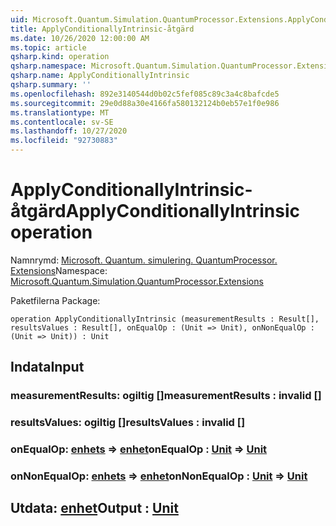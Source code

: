 ```yaml
---
uid: Microsoft.Quantum.Simulation.QuantumProcessor.Extensions.ApplyConditionallyIntrinsic
title: ApplyConditionallyIntrinsic-åtgärd
ms.date: 10/26/2020 12:00:00 AM
ms.topic: article
qsharp.kind: operation
qsharp.namespace: Microsoft.Quantum.Simulation.QuantumProcessor.Extensions
qsharp.name: ApplyConditionallyIntrinsic
qsharp.summary: ''
ms.openlocfilehash: 892e3140544d0b02c5fef085c89c3a4c8bafcde5
ms.sourcegitcommit: 29e0d88a30e4166fa580132124b0eb57e1f0e986
ms.translationtype: MT
ms.contentlocale: sv-SE
ms.lasthandoff: 10/27/2020
ms.locfileid: "92730883"
---
```

# <a name="applyconditionallyintrinsic-operation"></a><span data-ttu-id="b22a9-102">ApplyConditionallyIntrinsic-åtgärd</span><span class="sxs-lookup"><span data-stu-id="b22a9-102">ApplyConditionallyIntrinsic operation</span></span>

<span data-ttu-id="b22a9-103">Namnrymd: [Microsoft. Quantum. simulering. QuantumProcessor. Extensions](xref:Microsoft.Quantum.Simulation.QuantumProcessor.Extensions)</span><span class="sxs-lookup"><span data-stu-id="b22a9-103">Namespace: [Microsoft.Quantum.Simulation.QuantumProcessor.Extensions](xref:Microsoft.Quantum.Simulation.QuantumProcessor.Extensions)</span></span>

<span data-ttu-id="b22a9-104">Paketfilerna [](https://nuget.org/packages/)</span><span class="sxs-lookup"><span data-stu-id="b22a9-104">Package: [](https://nuget.org/packages/)</span></span>




```qsharp
operation ApplyConditionallyIntrinsic (measurementResults : Result[], resultsValues : Result[], onEqualOp : (Unit => Unit), onNonEqualOp : (Unit => Unit)) : Unit
```


## <a name="input"></a><span data-ttu-id="b22a9-105">Indata</span><span class="sxs-lookup"><span data-stu-id="b22a9-105">Input</span></span>

### <a name="measurementresults--__invalidresult__"></a><span data-ttu-id="b22a9-106">measurementResults: __ogiltig <Result>__ []</span><span class="sxs-lookup"><span data-stu-id="b22a9-106">measurementResults : __invalid<Result>__ []</span></span>




### <a name="resultsvalues--__invalidresult__"></a><span data-ttu-id="b22a9-107">resultsValues: __ogiltig <Result>__ []</span><span class="sxs-lookup"><span data-stu-id="b22a9-107">resultsValues : __invalid<Result>__ []</span></span>




### <a name="onequalop--unit--unit"></a><span data-ttu-id="b22a9-108">onEqualOp: [enhets](xref:microsoft.quantum.lang-ref.unit) => [enhet](xref:microsoft.quantum.lang-ref.unit)</span><span class="sxs-lookup"><span data-stu-id="b22a9-108">onEqualOp : [Unit](xref:microsoft.quantum.lang-ref.unit) => [Unit](xref:microsoft.quantum.lang-ref.unit)</span></span> 




### <a name="onnonequalop--unit--unit"></a><span data-ttu-id="b22a9-109">onNonEqualOp: [enhets](xref:microsoft.quantum.lang-ref.unit) => [enhet](xref:microsoft.quantum.lang-ref.unit)</span><span class="sxs-lookup"><span data-stu-id="b22a9-109">onNonEqualOp : [Unit](xref:microsoft.quantum.lang-ref.unit) => [Unit](xref:microsoft.quantum.lang-ref.unit)</span></span> 





## <a name="output--unit"></a><span data-ttu-id="b22a9-110">Utdata: [enhet](xref:microsoft.quantum.lang-ref.unit)</span><span class="sxs-lookup"><span data-stu-id="b22a9-110">Output : [Unit](xref:microsoft.quantum.lang-ref.unit)</span></span>

